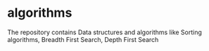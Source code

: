 # algorithms

The repository contains Data structures and algorithms like Sorting algorithms, Breadth First Search, Depth First Search
